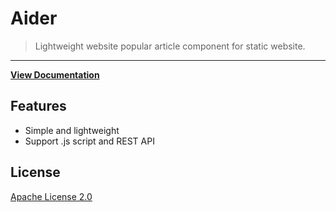# Aider

> Lightweight website popular article component for static website.

---

**[View Documentation](https://aider.js.org)**

## Features

- Simple and lightweight
- Support .js script and REST API

## License
[Apache License 2.0](https://github.com/tjz101/aider-js/blob/master/LICENSE)